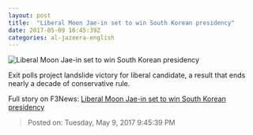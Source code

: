 ```yaml
---
layout: post
title:  "Liberal Moon Jae-in set to win South Korean presidency"
date: 2017-05-09 16:45:39Z
categories: al-jazeera-english
---
```


![Liberal Moon Jae-in set to win South Korean presidency](http://www.aljazeera.com/mritems/Images/2017/5/9/d290e819868047538a1f8cca2582abfc_18.jpg)

Exit polls project landslide victory for liberal candidate, a result that ends nearly a decade of conservative rule.


Full story on F3News: [Liberal Moon Jae-in set to win South Korean presidency](http://www.f3nws.com/n/BRNTcC)

> Posted on: Tuesday, May 9, 2017 9:45:39 PM
